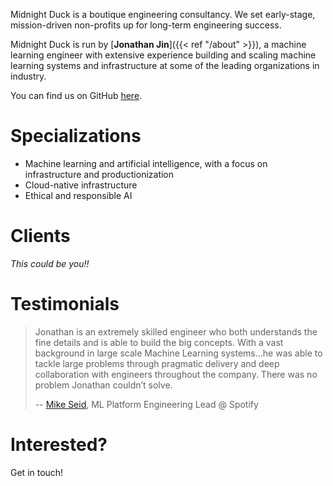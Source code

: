 Midnight Duck is a boutique engineering consultancy. We set early-stage,
mission-driven non-profits up for long-term engineering success.

Midnight Duck is run by [**Jonathan Jin**]({{< ref "/about" >}}), a machine
learning engineer with extensive experience building and scaling machine
learning systems and infrastructure at some of the leading organizations in
industry.

You can find us on GitHub [here](https://github.com/midnight-duck).

# Specializations

- Machine learning and artificial intelligence, with a focus on infrastructure
  and productionization
- Cloud-native infrastructure
- Ethical and responsible AI

# Clients

_This could be you!!_

# Testimonials

> Jonathan is an extremely skilled engineer who both understands the fine
> details and is able to build the big concepts. With a vast background in large
> scale Machine Learning systems...he was able to tackle large problems through
> pragmatic delivery and deep collaboration with engineers throughout the
> company. There was no problem Jonathan couldn’t solve.
>
> -- [Mike Seid](https://www.linkedin.com/in/mbseid), ML Platform Engineering Lead @ Spotify

# Interested?

Get in touch!
